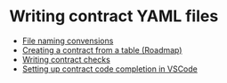 # Writing contract YAML files

* [File naming convensions](01_writing_contract_yaml_files/01_file_naming_conventions.md)
* [Creating a contract from a table (Roadmap)](01_writing_contract_yaml_files/02_creating_a_contract_from_a_table.md)
* [Writing contract checks](01_02_writing_contract_checks.md)
* [Setting up contract code completion in VSCode](01_writing_contract_yaml_files/04_setting_up_contract_code_completion_in_vscode.md)
